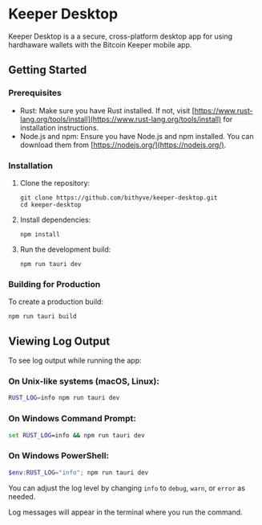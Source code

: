 # Keeper Desktop

Keeper Desktop is a a secure, cross-platform desktop app for using hardhaware wallets with the Bitcoin Keeper mobile app.

## Getting Started

### Prerequisites

- Rust: Make sure you have Rust installed. If not, visit [https://www.rust-lang.org/tools/install](https://www.rust-lang.org/tools/install) for installation instructions.
- Node.js and npm: Ensure you have Node.js and npm installed. You can download them from [https://nodejs.org/](https://nodejs.org/).

### Installation

1. Clone the repository:
   ```
   git clone https://github.com/bithyve/keeper-desktop.git
   cd keeper-desktop
   ```

2. Install dependencies:
   ```
   npm install
   ```

3. Run the development build:
   ```
   npm run tauri dev
   ```

### Building for Production

To create a production build:

```
npm run tauri build
```

## Viewing Log Output

To see log output while running the app:

### On Unix-like systems (macOS, Linux):

```bash
RUST_LOG=info npm run tauri dev
```

### On Windows Command Prompt:

```cmd
set RUST_LOG=info && npm run tauri dev
```

### On Windows PowerShell:

```powershell
$env:RUST_LOG="info"; npm run tauri dev
```

You can adjust the log level by changing `info` to `debug`, `warn`, or `error` as needed.

Log messages will appear in the terminal where you run the command.